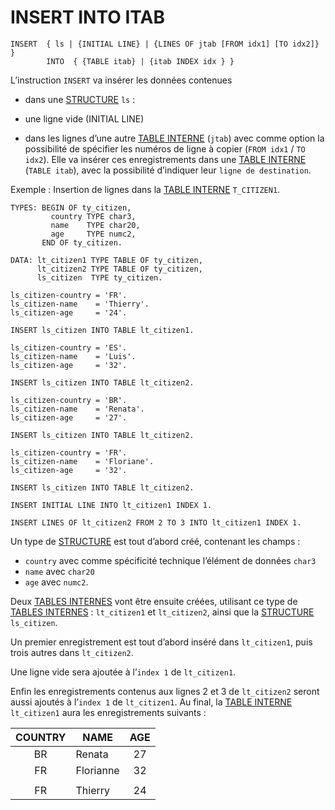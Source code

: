 # INSERT INTO ITAB

```abap
INSERT  { ls | {INITIAL LINE} | {LINES OF jtab [FROM idx1] [TO idx2]} }
        INTO  { {TABLE itab} | {itab INDEX idx } }
```

L’instruction `INSERT` va insérer les données contenues 

- dans une [STRUCTURE](../../07_TABLE_INTERNE/08_STRUCTURES.md) `ls` :

- une ligne vide (INITIAL LINE)

- dans les lignes d’une autre [TABLE INTERNE](../../07_TABLE_INTERNE/01_TABLES_INTERNES.md) (`jtab`) avec comme option la possibilité de spécifier les numéros de ligne à copier (`FROM idx1` / `TO idx2`). Elle va insérer ces enregistrements dans une [TABLE INTERNE](../../07_TABLE_INTERNE/01_TABLES_INTERNES.md) (`TABLE itab`), avec la possibilité d’indiquer leur `ligne de destination`.

Exemple : Insertion de lignes dans la [TABLE INTERNE](../../10_Tables_Internes/01_Tables_Internes.md) `T_CITIZEN1`.

```abap
TYPES: BEGIN OF ty_citizen,
         country TYPE char3,
         name    TYPE char20,
         age     TYPE numc2,
       END OF ty_citizen.

DATA: lt_citizen1 TYPE TABLE OF ty_citizen,
      lt_citizen2 TYPE TABLE OF ty_citizen,
      ls_citizen  TYPE ty_citizen.

ls_citizen-country = 'FR'.
ls_citizen-name    = 'Thierry'.
ls_citizen-age     = '24'.

INSERT ls_citizen INTO TABLE lt_citizen1.

ls_citizen-country = 'ES'.
ls_citizen-name    = 'Luis'.
ls_citizen-age     = '32'.

INSERT ls_citizen INTO TABLE lt_citizen2.

ls_citizen-country = 'BR'.
ls_citizen-name    = 'Renata'.
ls_citizen-age     = '27'.

INSERT ls_citizen INTO TABLE lt_citizen2.

ls_citizen-country = 'FR'.
ls_citizen-name    = 'Floriane'.
ls_citizen-age     = '32'.

INSERT ls_citizen INTO TABLE lt_citizen2.

INSERT INITIAL LINE INTO lt_citizen1 INDEX 1.

INSERT LINES OF lt_citizen2 FROM 2 TO 3 INTO lt_citizen1 INDEX 1.
```

Un type de [STRUCTURE](../../07_TABLE_INTERNE/08_STRUCTURES.md) est tout d’abord créé, contenant les champs :

- `country` avec comme spécificité technique l’élément de données `char3`
- `name` avec `char20`
- `age` avec `numc2`.

Deux [TABLES INTERNES](../../07_TABLE_INTERNE/01_TABLES_INTERNES.md) vont être ensuite créées, utilisant ce type de [TABLES INTERNES](../../07_TABLE_INTERNE/01_TABLES_INTERNES.md) : `lt_citizen1` et `lt_citizen2`, ainsi que la [STRUCTURE](../../07_TABLE_INTERNE/08_STRUCTURES.md) `ls_citizen`.

Un premier enregistrement est tout d’abord inséré dans `lt_citizen1`, puis trois autres dans `lt_citizen2`. 

Une ligne vide sera ajoutée à l’`index 1` de `lt_citizen1`.

Enfin les enregistrements contenus aux lignes 2 et 3 de `lt_citizen2` seront aussi ajoutés à l’`index 1` de `lt_citizen1`. Au final, la [TABLE INTERNE](../../07_TABLE_INTERNE/01_TABLES_INTERNES.md) `lt_citizen1` aura les enregistrements suivants :

| **COUNTRY** | **NAME**  | **AGE** |
|:-----------:|-----------|:-------:|
| BR          | Renata    | 27      |
| FR          | Florianne | 32      |
|             |           |         |
| FR          | Thierry   | 24      |
